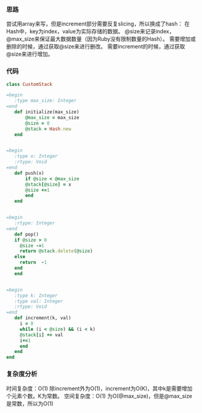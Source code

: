 ### 思路
尝试用array来写，但是increment部分需要反复slicing，所以换成了hash：
在Hash中，key为index，value为实际存储的数据。
@size来记录index，@max_size来保证最大数据数量（因为Ruby没有限制数量的Hash）。
需要增加或删除的时候，通过获取@size来进行删改。
需要increment的时候，通过获取@size来进行增加。


### 代码
 ``` Ruby
class CustomStack

=begin
    :type max_size: Integer
=end
    def initialize(max_size)
        @max_size = max_size
        @size = 0
        @stack = Hash.new
    end


=begin
    :type x: Integer
    :rtype: Void
=end
    def push(x)
        if @size < @max_size
        @stack[@size] = x
        @size +=1 
        end
    end


=begin
    :rtype: Integer
=end
    def pop()
    if @size > 0
      @size -=1 
      return @stack.delete(@size)
    else 
      return  -1
    end  
    end


=begin
    :type k: Integer
    :type val: Integer
    :rtype: Void
=end
    def increment(k, val)
      i = 0
      while (i < @size) && (i < k) 
      @stack[i] += val 
      i+=1 
      end
    end
end


```
### 复杂度分析
时间复杂度：O(1)
除increment外为O(1)，increment为O(K)，其中k是需要增加个元素个数。K为常数。
空间复杂度：O(1) 
为O(@max_size)，但是@max_size是常数，所以为O(1) 
